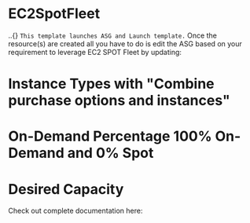 # EC2SpotFleet

..{} `This template launches ASG and Launch template.`
Once the resource(s) are created all you have to do is edit the ASG based on your requirement to leverage EC2 SPOT Fleet by updating: 

# Instance Types with "Combine purchase options and instances"
# On-Demand Percentage 100% On-Demand and 0% Spot
# Desired Capacity

Check out complete documentation here: 